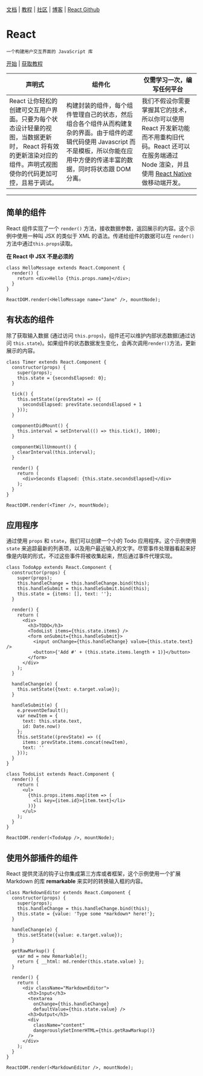 [文档](docs/hello-world.md) | [教程](tutorial/tutorial.md) | [社区](community/support.md) | [博客](_posts/2017/04/07/react-v15.5.0.md) | [React Github](https://facebook.github.io/react/)


# React 

    一个构建用户交互界面的 JavaScript 库

[开始](docs/hello-world.md) | [获取教程](tutorial/tutorial.md)

| 声明式 | 组件化 | 仅需学习一次，编写任何平台 |
| ---- | ---- | ---- |
| React 让你轻松的创建可交互用户界面。只要为每个状态设计轻量的视图，当数据更新时， React 将有效的更新渲染对应的组件。声明式视图使你的代码更加可控，且易于调试。| 构建封装的组件，每个组件管理自己的状态，然后组合各个组件从而构建复杂的界面。由于组件的逻辑代码使用 Javascript 而不是模板，所以你能在应用中方便的传递丰富的数据，同时将状态跟 DOM 分离。| 我们不假设你需要掌握其它的技术， 所以你可以使用 React 开发新功能而不用重构旧代码。React 还可以在服务端通过 Node 渲染，并且使用 [React Native](https://facebook.github.io/react-native/) 做移动端开发。|

------

## 简单的组件

React 组件实现了一个 `render()` 方法，接收数据参数，返回展示的内容。这个示例中使用一种叫 JSX 的类似于 XML 的语法。传递给组件的数据可以在 `render()`方法中通过`this.props`读取。

**在 React 中 JSX 不是必须的** 

```
class HelloMessage extends React.Component {
  render() {
    return <div>Hello {this.props.name}</div>;
  }
}

ReactDOM.render(<HelloMessage name="Jane" />, mountNode);
```


## 有状态的组件

除了获取输入数据 (通过访问 `this.props`)，组件还可以维护内部状态数据(通过访问 `this.state`)。如果组件的状态数据发生变化，会再次调用`render()`方法，更新展示的内容。

```
class Timer extends React.Component {
  constructor(props) {
    super(props);
    this.state = {secondsElapsed: 0};
  }

  tick() {
    this.setState((prevState) => ({
      secondsElapsed: prevState.secondsElapsed + 1
    }));
  }

  componentDidMount() {
    this.interval = setInterval(() => this.tick(), 1000);
  }

  componentWillUnmount() {
    clearInterval(this.interval);
  }

  render() {
    return (
      <div>Seconds Elapsed: {this.state.secondsElapsed}</div>
    );
  }
}

ReactDOM.render(<Timer />, mountNode);
```



## 应用程序

通过使用 `props` 和 `state`，我们可以创建一个小的 Todo 应用程序。这个示例使用 `state` 来追踪最新的列表项，以及用户最近输入的文字。尽管事件处理器看起来好像是内联的形式，不过这些事件将被收集起来，然后通过事件代理实现。

```
class TodoApp extends React.Component {
  constructor(props) {
    super(props);
    this.handleChange = this.handleChange.bind(this);
    this.handleSubmit = this.handleSubmit.bind(this);
    this.state = {items: [], text: ''};
  }

  render() {
    return (
      <div>
        <h3>TODO</h3>
        <TodoList items={this.state.items} />
        <form onSubmit={this.handleSubmit}>
          <input onChange={this.handleChange} value={this.state.text} />
          <button>{'Add #' + (this.state.items.length + 1)}</button>
        </form>
      </div>
    );
  }

  handleChange(e) {
    this.setState({text: e.target.value});
  }

  handleSubmit(e) {
    e.preventDefault();
    var newItem = {
      text: this.state.text,
      id: Date.now()
    };
    this.setState((prevState) => ({
      items: prevState.items.concat(newItem),
      text: ''
    }));
  }
}

class TodoList extends React.Component {
  render() {
    return (
      <ul>
        {this.props.items.map(item => (
          <li key={item.id}>{item.text}</li>
        ))}
      </ul>
    );
  }
}

ReactDOM.render(<TodoApp />, mountNode);
```

## 使用外部插件的组件

React 提供灵活的钩子让你集成第三方库或者框架，这个示例使用一个扩展 Markdown 的库 **remarkable** 来实时的转换输入框的内容。


```
class MarkdownEditor extends React.Component {
  constructor(props) {
    super(props);
    this.handleChange = this.handleChange.bind(this);
    this.state = {value: 'Type some *markdown* here!'};
  }

  handleChange(e) {
    this.setState({value: e.target.value});
  }

  getRawMarkup() {
    var md = new Remarkable();
    return { __html: md.render(this.state.value) };
  }

  render() {
    return (
      <div className="MarkdownEditor">
        <h3>Input</h3>
        <textarea
          onChange={this.handleChange}
          defaultValue={this.state.value} />
        <h3>Output</h3>
        <div
          className="content"
          dangerouslySetInnerHTML={this.getRawMarkup()}
        />
      </div>
    );
  }
}

ReactDOM.render(<MarkdownEditor />, mountNode);
```
